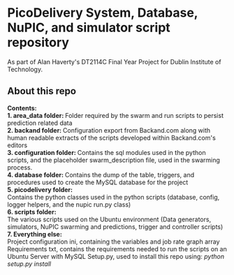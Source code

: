 # PicoDelivery System, Database, NuPIC, and simulator script repository

As part of Alan Haverty's DT2114C Final Year Project for Dublin Institute of Technology.

## About this repo
<b>Contents:</b>  
<b>1. area_data folder:  </b>
   Folder required by the swarm and run scripts to persist prediction related data  
<b>2. backand folder:  </b>
Configuration export from Backand.com along with human readable extracts
of the scripts developed within Backand.com's editors  
<b>3. configuration folder:  </b>
    Contains the sql modules used in the python scripts,
and the placeholder swarm_description file, used in the swarming process.  
<b>4. database folder:  </b>
    Contains the dump of the table, triggers, and procedures used to create the MySQL database for the project  
<b>5. picodelivery folder:</b>  
    Contains the python classes used in the python scripts
(database, config, logger helpers, and the nupic run.py class)  
<b>6. scripts folder:</b>  
    The various scripts used on the Ubuntu environment
(Data generators, simulators, NuPIC swarming and predictions, trigger and controller scripts)  
<b>7. Everything else:  </b>  
Project configuration ini, containing the variables and job rate graph array  
Requirements txt, contains the requirements needed to run the scripts on an Ubuntu Server with MySQL
Setup.py, used to install this repo using: _python setup.py install_